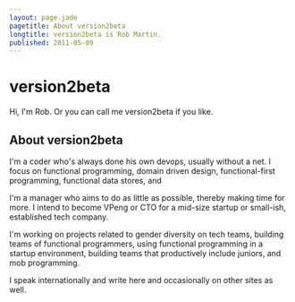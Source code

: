 ```yaml
---
layout: page.jade
pagetitle: About version2beta
longtitle: version2beta is Rob Martin.
published: 2011-05-09
---
```


# version2beta #
Hi, I'm Rob. Or you can call me version2beta if you like.

## About version2beta ##

I'm a coder who's always done his own devops, usually without a net. I focus on functional programming, domain driven design, functional-first programming, functional data stores, and 

I'm a manager who aims to do as little as possible, thereby making time for more. I intend to become VPeng or CTO for a mid-size startup or small-ish, established tech company.

I'm working on projects related to gender diversity on tech teams, building teams of functional programmers, using functional programming in a startup environment, building teams that productively include juniors, and mob programming.

I speak internationally and write here and occasionally on other sites as well.
